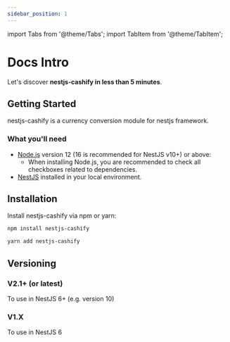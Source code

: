 ```yaml
---
sidebar_position: 1
---
```


import Tabs from '@theme/Tabs';
import TabItem from '@theme/TabItem';

# Docs Intro

Let's discover **nestjs-cashify in less than 5 minutes**.

## Getting Started

nestjs-cashify is a currency conversion module for nestjs framework.

### What you'll need

- [Node.js](https://nodejs.org/en/download/) version 12 (16 is recommended for NestJS v10+) or above:
  - When installing Node.js, you are recommended to check all checkboxes related to dependencies.
- [NestJS](https://docs.nestjs.com/first-steps) installed in your local environment.

## Installation

Install nestjs-cashify via npm or yarn:


<Tabs>
  <TabItem value="apple" label="npm" default>

  ```bash
  npm install nestjs-cashify
  ```

  </TabItem>
  <TabItem value="orange" label="yarn">

  ```bash
  yarn add nestjs-cashify
  ```

  </TabItem>
</Tabs>

## Versioning

### V2.1+ (or latest)

To use in NestJS 6+ (e.g. version 10)

### V1.X

To use in NestJS 6
